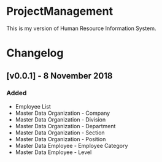 # ProjectManagement
This is my version of Human Resource Information System.

# Changelog

## [v0.0.1] - 8 November 2018
### Added 
- Employee List
- Master Data Organization - Company
- Master Data Organization - Division
- Master Data Organization - Department
- Master Data Organization - Section
- Master Data Organization - Position
- Master Data Employee - Employee Category
- Master Data Employee - Level